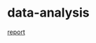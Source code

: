 # data-analysis

[report](https://docs.google.com/document/d/1E7AKJdExkyUH2l2HfbK3DZH0XFXWBub_c681FPO9BzQ/edit?usp=sharing)
